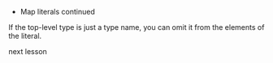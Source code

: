 * Map literals continued

If the top-level type is just a type name, you can omit it from the elements of the literal.

<a onclick="nextOpen()">next lesson</a>
